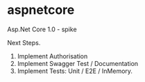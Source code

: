 # aspnetcore
Asp.Net Core 1.0 - spike

Next Steps.

1. Implement Authorisation
2. Implement Swagger Test / Documentation
3. Implement Tests: Unit / E2E / InMemory.
